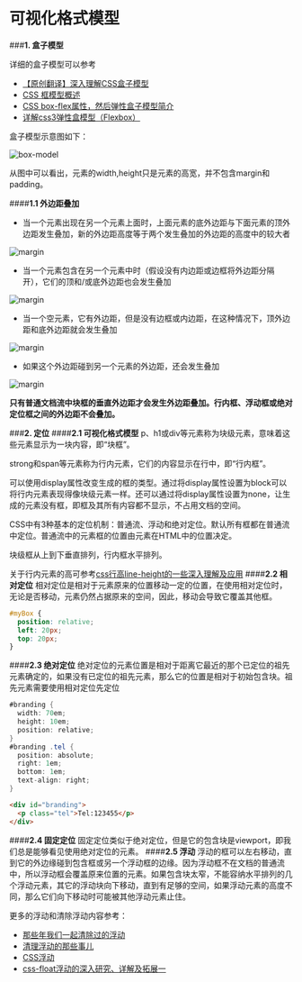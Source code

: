 # 可视化格式模型

###**1. 盒子模型**

详细的盒子模型可以参考

* [【原创翻译】深入理解CSS盒子模型](http://www.cnblogs.com/hh54188/archive/2010/12/28/1919078.html)
* [CSS 框模型概述](http://www.w3school.com.cn/css/css_boxmodel.asp)
* [CSS box-flex属性，然后弹性盒子模型简介](http://www.zhangxinxu.com/wordpress/2010/12/css-box-flex%E5%B1%9E%E6%80%A7%EF%BC%8C%E7%84%B6%E5%90%8E%E5%BC%B9%E6%80%A7%E7%9B%92%E5%AD%90%E6%A8%A1%E5%9E%8B%E7%AE%80%E4%BB%8B/)
* [详解css3弹性盒模型（Flexbox）](http://segmentfault.com/a/1190000000707526)

盒子模型示意图如下：

![box-model](http://7xo9fs.com1.z0.glb.clouddn.com/022345511601591.jpg)

从图中可以看出，元素的width,height只是元素的高宽，并不包含margin和padding。

####**1.1 外边距叠加**

* 当一个元素出现在另一个元素上面时，上面元素的底外边距与下面元素的顶外边距发生叠加，新的外边距高度等于两个发生叠加的外边距的高度中的较大者

![margin](http://7xo9fs.com1.z0.glb.clouddn.com/20151112162223.png)

* 当一个元素包含在另一个元素中时（假设没有内边距或边框将外边距分隔开），它们的顶和/或底外边距也会发生叠加

![margin](http://7xo9fs.com1.z0.glb.clouddn.com/20151112162645.png)

* 当一个空元素，它有外边距，但是没有边框或内边距，在这种情况下，顶外边距和底外边距就会发生叠加

![margin](http://7xo9fs.com1.z0.glb.clouddn.com/20151112162656.png)

* 如果这个外边距碰到另一个元素的外边距，还会发生叠加

![margin](http://7xo9fs.com1.z0.glb.clouddn.com/20151112162708.png)

**只有普通文档流中块框的垂直外边距才会发生外边距叠加。行内框、浮动框或绝对定位框之间的外边距不会叠加。**

###**2. 定位**
####**2.1 可视化格式模型**
p、h1或div等元素称为块级元素，意味着这些元素显示为一块内容，即“块框”。

strong和span等元素称为行内元素，它们的内容显示在行中，即“行内框”。

可以使用display属性改变生成的框的类型。通过将display属性设置为block可以将行内元素表现得像块级元素一样。还可以通过将display属性设置为none，让生成的元素没有框，即框及其所有内容都不显示，不占用文档的空间。

CSS中有3种基本的定位机制：普通流、浮动和绝对定位。默认所有框都在普通流中定位。普通流中的元素框的位置由元素在HTML中的位置决定。

块级框从上到下垂直排列，行内框水平排列。

关于行内元素的高可参考[css行高line-height的一些深入理解及应用](http://www.zhangxinxu.com/wordpress/2009/11/css%E8%A1%8C%E9%AB%98line-height%E7%9A%84%E4%B8%80%E4%BA%9B%E6%B7%B1%E5%85%A5%E7%90%86%E8%A7%A3%E5%8F%8A%E5%BA%94%E7%94%A8/)
####**2.2 相对定位**
相对定位是相对于元素原来的位置移动一定的位置，在使用相对定位时，无论是否移动，元素仍然占据原来的空间，因此，移动会导致它覆盖其他框。
```css 
#myBox {
  position: relative;
  left: 20px;
  top: 20px;
}
```

####**2.3 绝对定位**
绝对定位的元素位置是相对于距离它最近的那个已定位的祖先元素确定的，如果没有已定位的祖先元素，那么它的位置是相对于初始包含块。祖先元素需要使用相对定位先定位
```cs
#branding {
  width: 70em;
  height: 10em;
  position: relative;
}
#branding .tel {
  position: absolute;
  right: 1em;
  bottom: 1em;
  text-align: right;
}
```
```html
<div id="branding">
  <p class="tel">Tel:123455</p>
</div>
```
####**2.4 固定定位**
固定定位类似于绝对定位，但是它的包含块是viewport，即我们总是能够看见使用绝对定位的元素。
####**2.5 浮动**
浮动的框可以左右移动，直到它的外边缘碰到包含框或另一个浮动框的边缘。因为浮动框不在文档的普通流中，所以浮动框会覆盖原来位置的元素。如果包含块太窄，不能容纳水平排列的几个浮动元素，其它的浮动块向下移动，直到有足够的空间，如果浮动元素的高度不同，那么它们向下移动时可能被其他浮动元素止住。

更多的浮动和清除浮动内容参考：
* [那些年我们一起清除过的浮动](http://www.iyunlu.com/view/css-xhtml/55.html)
* [清理浮动的那些事儿](http://lightcss.com/all-about-clear-float/#toc-35)
* [CSS浮动](http://www.cnblogs.com/zhongxinWang/archive/2013/03/27/2984764.html)
* [css-float浮动的深入研究、详解及拓展一](http://www.zhangxinxu.com/wordpress/2010/01/css-float%E6%B5%AE%E5%8A%A8%E7%9A%84%E6%B7%B1%E5%85%A5%E7%A0%94%E7%A9%B6%E3%80%81%E8%AF%A6%E8%A7%A3%E5%8F%8A%E6%8B%93%E5%B1%95%E4%B8%80/)
